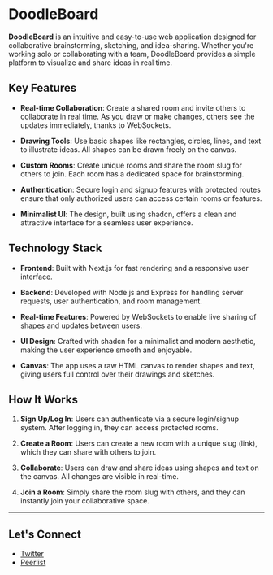 # DoodleBoard

**DoodleBoard** is an intuitive and easy-to-use web application designed for collaborative brainstorming, sketching, and idea-sharing. Whether you're working solo or collaborating with a team, DoodleBoard provides a simple platform to visualize and share ideas in real time.

## Key Features

- **Real-time Collaboration**: Create a shared room and invite others to collaborate in real time. As you draw or make changes, others see the updates immediately, thanks to WebSockets.
  
- **Drawing Tools**: Use basic shapes like rectangles, circles, lines, and text to illustrate ideas. All shapes can be drawn freely on the canvas.
  
- **Custom Rooms**: Create unique rooms and share the room slug for others to join. Each room has a dedicated space for brainstorming.
  
- **Authentication**: Secure login and signup features with protected routes ensure that only authorized users can access certain rooms or features.
  
- **Minimalist UI**: The design, built using shadcn, offers a clean and attractive interface for a seamless user experience.

## Technology Stack

- **Frontend**: Built with Next.js for fast rendering and a responsive user interface.
  
- **Backend**: Developed with Node.js and Express for handling server requests, user authentication, and room management.
  
- **Real-time Features**: Powered by WebSockets to enable live sharing of shapes and updates between users.
  
- **UI Design**: Crafted with shadcn for a minimalist and modern aesthetic, making the user experience smooth and enjoyable.
  
- **Canvas**: The app uses a raw HTML canvas to render shapes and text, giving users full control over their drawings and sketches.

## How It Works

1. **Sign Up/Log In**: Users can authenticate via a secure login/signup system. After logging in, they can access protected rooms.
  
2. **Create a Room**: Users can create a new room with a unique slug (link), which they can share with others to join.
  
3. **Collaborate**: Users can draw and share ideas using shapes and text on the canvas. All changes are visible in real-time.
  
4. **Join a Room**: Simply share the room slug with others, and they can instantly join your collaborative space.

---

## Let's Connect

- [Twitter](https://x.com/orca_x27)
- [Peerlist](https://peerlist.io/dhanush_d27)

